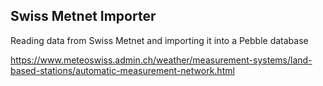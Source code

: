 ## Swiss Metnet Importer

Reading data from Swiss Metnet and importing it into a Pebble database

https://www.meteoswiss.admin.ch/weather/measurement-systems/land-based-stations/automatic-measurement-network.html
